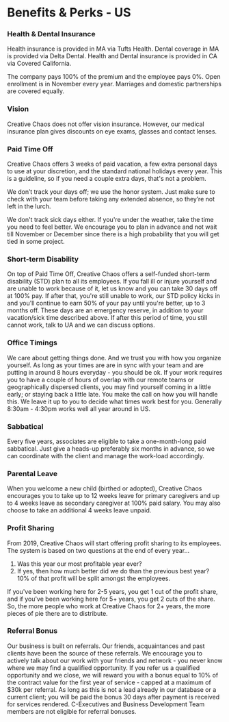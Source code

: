 # Benefits & Perks - US

### Health & Dental Insurance
Health insurance is provided in MA via Tufts Health. Dental coverage in MA is provided via Delta Dental.
Health and Dental insurance is provided in CA via Covered California.

The company pays 100% of the premium and the employee pays 0%. Open enrollment is in November every year. Marriages and domestic partnerships are covered equally.

### Vision
Creative Chaos does not offer vision insurance. However, our medical insurance plan gives discounts on eye exams, glasses and contact lenses.

### Paid Time Off
Creative Chaos offers 3 weeks of paid vacation, a few extra personal days to use at your discretion, and the standard national holidays every year. This is a guideline, so if you need a couple extra days, that's not a problem. 

We don’t track your days off; we use the honor system. Just make sure to check with your team before taking any extended absence, so they’re not left in the lurch.

We don't track sick days either. If you're under the weather, take the time you need to feel better. We encourage you to plan in advance and not wait till November or December since there is a high probability that you will get tied in some project.

### Short-term Disability
On top of Paid Time Off, Creative Chaos offers a self-funded short-term disability (STD) plan to all its employees. If you fall ill or injure yourself and are unable to work because of it, let us know and you can take 30 days off at 100% pay. If after that, you're still unable to work, our STD policy kicks in and you'll continue to earn 50% of your pay until you're better, up to 3 months off. These days are an emergency reserve, in addition to your vacation/sick time described above. If after this period of time, you still cannot work, talk to UA and we can discuss options.

### Office Timings
We care about getting things done. And we trust you with how you organize yourself. As long as your times are are in sync with your team and are putting in around 8 hours everyday - you should be ok. If your work requires you to have a couple of hours of overlap with our remote teams or geographically dispersed clients, you may find yourself coming in a little early; or staying back a little late. You make the call on how you will handle this. We leave it up to you to decide what times work best for you.  Generally 8:30am - 4:30pm works well all year around in US. 

### Sabbatical
Every five years, associates are eligible to take a one-month-long paid sabbatical. Just give a heads-up preferably six months in advance, so we can coordinate with the client and manage the work-load accordingly.

### Parental Leave
When you welcome a new child (birthed or adopted), Creative Chaos encourages you to take up to 12 weeks leave for primary caregivers and up to 4 weeks leave as secondary caregiver at 100% paid salary. You may also choose to take an additional 4 weeks leave unpaid.

### Profit Sharing
From 2019, Creative Chaos will start offering profit sharing to its employees. The system is based on two questions at the end of every year...
1. Was this year our most profitable year ever?
2. If yes, then how much better did we do than the previous best year? 10% of that profit will be split amongst the employees.

If you've been working here for 2-5 years, you get 1 cut of the profit share, and if you've been working here for 5+ years, you get 2 cuts of the share. So, the more people who work at Creative Chaos for 2+ years, the more pieces of pie there are to distribute.

### Referral Bonus
Our business is built on referrals. Our friends, acquaintances and past clients have been the source of these referrals. We encourage you to actively talk about our work with your friends and network - you never know where we may find a qualified opportunity. If you refer us a qualified opportunity and we close, we will reward you with a bonus equal to 10% of the contract value for the first year of service - capped at a maximum of $30k per referral. As long as this is not a lead already in our database or a current client; you will be paid the bonus 30 days after payment is received for services rendered. C-Executives and Business Development Team members are not eligible for referral bonuses.


